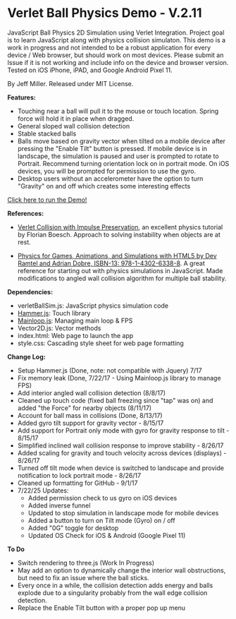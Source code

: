# Verlet Ball Physics Demo - V.2.11

JavaScript Ball Physics 2D Simulation using Verlet Integration. Project goal is to learn JavaScript along with physics collision simulaton. This demo is a work in progress and not intended to be a robust application for every device / Web browser, but should work on most devices. Please submit an Issue if it is not working and include info on the device and browser version. Tested on iOS iPhone, iPAD, and Google Android Pixel 11.

By Jeff Miller. Released under MIT License. 

**Features:**
- Touching near a ball will pull it to the mouse or touch location. Spring force will hold it in place when dragged.
- General sloped wall collision detection
- Stable stacked balls
- Balls move based on gravity vector when tilted on a mobile device after pressing the "Enable Tilt" button is pressed. If mobile device is in landscape, the simulation is paused and user is prompted to rotate to Portrait. Recommend turning orientation lock on in portrait mode. On iOS devices, you will be prompted for permission to use the gyro. 
- Desktop users without an accelerometer have the option to turn "Gravity" on and off which creates some interesting effects
  
[Click here to run the Demo!](https://jmogl.github.io/VerletBallPhysicsDemoTesting/)	

**References:**
- [Verlet Collision with Impulse Preservation](https://web.archive.org/web/20180118011218/http://codeflow.org/entries/2010/nov/29/verlet-collision-with-impulse-preservation/), an excellent physics tutorial by Florian Boesch. Approach to solving instability when objects are at rest.

- [Physics for Games, Animations, and Simulations with HTML5 by Dev Ramtel and Adrian Dobre, ISBN-13: 978-1-4302-6338-8](https://github.com/devramtal/Physics-for-JavaScript-Games-Animation-Simulations). A great reference for starting out with physics simulations in JavaScript. Made modifications to angled wall collision algorithm for multiple ball stability.

**Dependencies:**
- verletBallSim.js: JavaScript physics simulation code
- [Hammer.js](http://hammerjs.github.io/): Touch library
- [Mainloop.js](https://github.com/IceCreamYou/MainLoop.js): Managing main loop & FPS
- Vector2D.js:  Vector methods
- index.html: Web page to launch the app
- style.css: Cascading style sheet for web page formatting

**Change Log:** 
- Setup Hammer.js (Done, note: not compatible with Jquery) 7/17
- Fix memory leak (Done, 7/22/17 - Using Mainloop.js library to manage FPS)
- Add interior angled wall collision detection (8/8/17)
- Cleaned up touch code (fixed ball freezing since "tap" was on) and added "the Force" for nearby objects (8/11/17)
- Account for ball mass in collisions (Done, 8/13/17)
- Added gyro tilt support for gravity vector - 8/15/17 
- Add support for Portrait only mode with gyro for gravity response to tilt - 8/15/17
- Simplified inclined wall collision response to improve stability - 8/26/17
- Added scaling for gravity and touch velocity across devices (displays) - 8/26/17
- Turned off tilt mode when device is switched to landscape and provide notification to lock portrait mode - 8/26/17
- Cleaned up formatting for GitHub - 9/1/17
- 7/22/25 Updates:
  	- Added permission check to us gyro on iOS devices
  	- Added inverse funnel
  	- Updated to stop simulation in landscape mode for mobile devices
  	- Added a button to turn on Tilt mode (Gyro) on / off
  	- Added "0G" toggle for desktop
  	- Updated OS Check for iOS & Android (Google Pixel 11)
			
**To Do**
- Switch rendering to three.js (Work In Progress)
- May add an option to dynamically change the interior wall obstructions, but need to fix an issue where the ball sticks. 
- Every once in a while, the collision detection adds energy and balls explode due to a singularity probably from the wall edge collision detection.
- Replace the Enable Tilt button with a proper pop up menu

